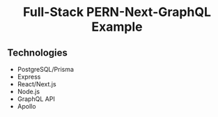 <h1 align="center">

Full-Stack PERN-Next-GraphQL Example

</h1>

## Technologies

- PostgreSQL/Prisma
- Express
- React/Next.js
- Node.js
- GraphQL API
- Apollo
